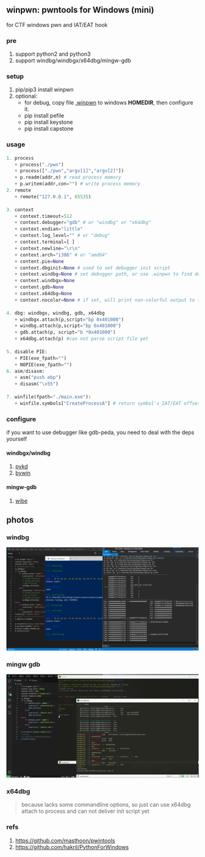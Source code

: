 ## winpwn: pwntools for Windows (mini)
for CTF windows pwn and IAT/EAT hook


### pre
1. support python2 and python3
2. support windbg/windbgx/x64dbg/mingw-gdb

### setup
1. pip/pip3 install winpwn
2. optional:
   + for debug, copy file [.winpwn](https://github.com/Byzero512/winpwn/blob/master/.winpwn) to windows <b>HOMEDIR</b>, then configure it.
   + pip install pefile
   + pip install keystone
   + pip install capstone

### usage
```python
1. process
   + process("./pwn")
   + process(["./pwn","argv[1]","argv[2]"])
   + p.readm(addr,n) # read process memory
   + p.writem(addr,con="") # write process memory
2. remote
   + remote("127.0.0.1", 65535)

3. context
   + context.timeout=512
   + context.debugger="gdb" # or "windbg" or "x64dbg"
   + context.endian="little"
   + context.log_level="" # or "debug"
   + context.terminal=[ ]
   + context.newline="\r\n"
   + context.arch="i386" # or "amd64"
   + content.pie=None
   + context.dbginit=None # used to set debugger init script
   + context.windbg=None # set debugger path, or use .winpwn to find debugger path
   + context.windbgx=None
   + content.gdb=None
   + context.x64dbg=None
   + context.nocolor=None # if set, will print non-colorful output to terminal
   
4. dbg: windbgx, windbg, gdb, x64dbg
   + windbgx.attach(p,script="bp 0x401000")
   + windbg.attach(p,script="bp 0x401000")
   + gdb.attach(p, script="b *0x401000")
   + x64dbg.attach(p) #can not parse script file yet

5. disable PIE:
   + PIE(exe_fpath="")
   + NOPIE(exe_fpath="")
6. asm/disasm:
   + asm("push ebp")
   + disasm("\x55")
   
7. winfile(fpath="./main.exe"):
   + winfile.symbols["CreateProcessA"] # return symbol's IAT/EAT offset of CreateProcessA by image base
```

### configure
if you want to use debugger like gdb-peda, you need to deal with the deps yourself

#### windbgx/windbg
1. [pykd](https://githomelab.ru/pykd/pykd)
2. [bywin](https://github.com/Byzero512/debugger-scripts/tree/master/windbgx/bywin)

#### mingw-gdb
1. [wibe](https://github.com/Byzero512/wibe)

## photos

### windbg

![windbgx](./img/windbgx.png)

### mingw gdb

![gdb](./img/winpwn1.png)

### x64dbg
> because lacks some commandline options, so just can use x64dbg attach to process and can not deliver init script yet

### refs
1. https://github.com/masthoon/pwintools
2. https://github.com/hakril/PythonForWindows
